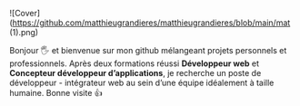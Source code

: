 ![Cover](https://github.com/matthieugrandieres/matthieugrandieres/blob/main/mat (1).png)

Bonjour 🖐️ et bienvenue sur mon github mélangeant projets personnels et professionnels. 
Après deux formations réussi **Développeur web** et **Concepteur développeur d’applications**, je recherche un poste de développeur - intégrateur web au sein d’une équipe idéalement à taille humaine. 
Bonne visite 👍
